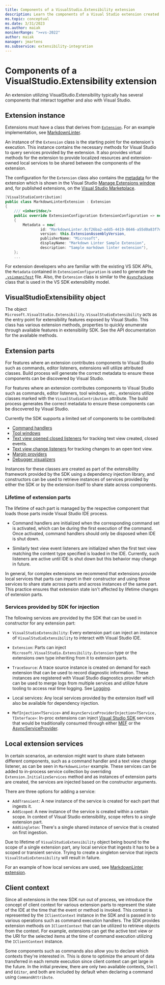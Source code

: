 ```yaml
---
title: Components of a VisualStudio.Extensibility extension
description: Learn the components of a Visual Studio extension created with the VisualStudio.Extensibility model, and how they interact with each other.
ms.topic: conceptual
ms.date: 3/31/2023
ms.author: maiak
monikerRange: ">=vs-2022"
author: maiak
manager: jmartens
ms.subservice: extensibility-integration
---
```


# Components of a VisualStudio.Extensibility extension

An extension utilizing VisualStudio.Extensibility typically has several components that interact together and also with Visual Studio.

## Extension instance

Extensions must have a class that derives from [`Extension`](/dotnet/api/microsoft.visualstudio.extensibility.extension). For an example implementation, see [MarkdownLinter](https://github.com/microsoft/VSExtensibility/tree/main/New_Extensibility_Model/Samples/MarkdownLinter).

An instance of the `Extension` class is the starting point for the extension's execution. This instance contains the necessary methods for Visual Studio to query services provided by the extension. It also provides virtual methods for the extension to provide localized resources and extension-owned local services to be shared between the components of the extension.

The configuration for the `Extension` class also contains the [metadata](/dotnet/api/microsoft.visualstudio.extensibility.extensionconfiguration.metadata) for the extension which is shown in the Visual Studio [Manage Extensions window](/visualstudio/ide/finding-and-using-visual-studio-extensions#use-the-manage-extensions-dialog-box) and, for published extensions, on the [Visual Studio Marketplace](https://marketplace.visualstudio.com/).

```csharp
[VisualStudioContribution]
public class MarkdownLinterExtension : Extension
{
    /// <inheritdoc/>
    public override ExtensionConfiguration ExtensionConfiguration => new()
    {
        Metadata = new(
                id: "MarkdownLinter.0cf26ba2-edd5-4419-8646-a55d0a83f7d8",
                version: this.ExtensionAssemblyVersion,
                publisherName: "Microsoft",
                displayName: "Markdown Linter Sample Extension",
                description: "Sample markdown linter extension"),
    };
    ...
```

For extension developers who are familiar with the existing VS SDK APIs, the `Metadata` contained in `ExtensionConfiguration` is used to generate the [`.vsixmanifest`](/visualstudio/extensibility/anatomy-of-a-vsix-package#the-vsix-manifest) file. Also, the `Extension` class is similar to the [`AsyncPackage`](/dotnet/api/microsoft.visualstudio.shell.asyncpackage) class that is used in the VS SDK extensibility model.

## VisualStudioExtensibility object

The object `Microsoft.VisualStudio.Extensibility.VisualStudioExtensibility` acts as the entry point for extensibility features exposed by Visual Studio. This class has various extension methods, properties to quickly enumerate through available features in extensibility SDK. See the API documentation for the available methods.

## Extension parts

For features where an extension contributes components to Visual Studio such as commands, editor listeners, extensions will utilize attributed classes. Build process will generate the correct metadata to ensure these components can be discovered by Visual Studio.

For features where an extension contributes components to Visual Studio such as commands, editor listeners, tool windows, etc., extensions utilize classes marked with the `VisualStudioContribution` attribute. The build process generates the correct metadata to ensure these components can be discovered by Visual Studio.

Currently the SDK supports a limited set of components to be contributed:

* [Command handlers](../command/command.md)
* [Tool windows](../tool-window/tool-window.md)
* [Text view opened closed listeners](../editor/editor.md) for tracking text view created, closed events.
* [Text view change listeners](../editor/editor.md) for tracking changes to an open text view.
* [Margin providers](/dotnet/api/microsoft.visualstudio.extensibility.editor.itextviewmarginprovider)
* [Debugger visualizers](/dotnet/api/microsoft.visualstudio.extensibility.debuggervisualizers.debuggervisualizerprovider)

Instances for these classes are created as part of the extensibility framework provided by the SDK using a dependency injection library, and constructors can be used to retrieve instances of services provided by either the SDK or by the extension itself to share state across components.

### Lifetime of extension parts

The lifetime of each part is managed by the respective component that loads those parts inside Visual Studio IDE process.

* Command handlers are initialized when the corresponding command set is activated, which can be during the first execution of the command. Once activated, command handlers should only be disposed when IDE is shut down.

* Similarly text view event listeners are initialized when the first text view matching the content type specified is loaded in the IDE. Currently, such listeners are active until IDE is shut down but this behavior may change in future.

In general, for complex extensions we recommend that extensions provide local services that parts can import in their constructor and using those services to share state across parts and across instances of the same part. This practice ensures that extension state isn't affected by lifetime changes of extension parts.

### Services provided by SDK for injection

The following services are provided by the SDK that can be used in constructor for any extension part:

* `VisualStudioExtensibility`: Every extension part can inject an instance of `VisualStudioExtensibility` to interact with Visual Studio IDE.

* `Extension`: Parts can inject `Microsoft.VisualStudio.Extensibility.Extension` type or the extensions own type inheriting from it to extension parts.

* `TraceSource`: A trace source instance is created on demand for each extension that can be used to record diagnostic information. These instances are registered with Visual Studio diagnostics provider which can be used to merge logs from multiple services and utilize future tooling to access real time logging. See [Logging](logging.md).

* Local services: Any local services provided by the extension itself will also be available for dependency injection.

* `MefInjection<TService>` and `AsyncServiceProviderInjection<TService, TInterface>`: In-proc extensions can inject [Visual Studio SDK](https://www.nuget.org/packages/Microsoft.VisualStudio.SDK) services that would be traditionally consumed through either [MEF](/visualstudio/extensibility/managed-extensibility-framework-in-the-editor) or the [AsyncServiceProvider](/dotnet/api/microsoft.visualstudio.shell.asyncserviceprovider).

## Local extension services

In certain scenarios, an extension might want to share state between different components, such as a command handler and a text view change listener, as can be seen in `MarkdownLinter` example. These services can be added to in-process service collection by overriding `Extension.InitializeServices` method and as instances of extension parts are created, the services are injected based on the constructor arguments.

There are three options for adding a service:

* `AddTransient`: A new instance of the service is created for each part that ingests it.
* `AddScoped`: A new instance of the service is created within a certain scope. In context of Visual Studio extensibility, scope refers to a single extension part.
* `AddSingleton`: There's a single shared instance of service that is created on first ingestion.

Due to lifetime of `VisualStudioExtensibility` object being bound to the scope of a single extension part, any local service that ingests it has to be a scoped or transient service. Trying to create a singleton service that injects `VisualStudioExtensibility` will result in failure.

For an example of how local services are used, see [MarkdownLinter extension](https://github.com/Microsoft/VSExtensibility/tree/main/New_Extensibility_Model/Samples/MarkdownLinter/).

## Client context

Since all extensions in the new SDK run out of process, we introduce the concept of client context for various extension parts to represent the state of the IDE at the time that the event or method is invoked. This context is represented by the `IClientContext` instance in the SDK and is passed in to various operations such as command execution handlers. The SDK provides extension methods on `IClientContext` that can be utilized to retrieve objects from the context. For example, extensions can get the active text view or the URI for the selected items at the time of command execution utilizing the `IClientContext` instance.

Some components such as commands also allow you to declare which contexts they're interested in. This is done to optimize the amount of data transferred in each remote execution since client context can get large in the future. In the initial preview, there are only two available contexts, `Shell` and `Editor`, and both are included by default when declaring a command using `CommandAttribute`.
